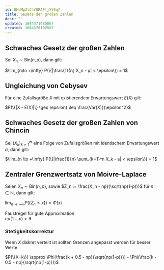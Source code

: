 ```yaml
---
id: DHUMpZlChY0RAFfjYY0qY
title: Gesetz der großen Zahlen
desc: ''
updated: 1644571485867
created: 1644570192587
---
```


## Schwaches Gesetz der großen Zahlen

Sei $X_n \sim \text{Bin}(n,p)$, dann gilt:

$\lim_{n\to +\infty} P(\{|\frac{1}{n} X_n - p| < \epsilon\}) = 1$

## Ungleichung von Cebysev

Für eine Zufallsgröße $X$ mit existierendem Erwartungswert $E(X)$ gilt:

$P(\{|X - E(X)|\} \geq \epsilon) \leq \frac{Var(X)}{\epsilon^2}$

## Schwaches Gesetz der großen Zahlen von Chincin

Sei $(X_k)_{k=1}^\infty$ eine Folge von Zufallsgrößen mit identischem Erwartungswert $a$, dann gilt:

$\lim_{n \to +\infty} P(\{|\frac{1}{n} \sum_{k=1}^n X_k - a| < \epsilon\}) = 1$

## Zentraler Grenzwertsatz von Moivre-Laplace

Seien $X_n \sim \text{Bin}(n,p)$, sowie $Z_n := \frac{X_n - np}{\sqrt{np(1-p)}}$ für $n \in \mathbb{N}$,
dann gilt:

$\lim_{n \to +\infty} P(\{Z_n \leq x\}) = \Phi(x)$

Faustregel für gute Approximation:  
$np(1-p) > 9$

### Stetigkeitskorrektur

Wenn $X$ diskret verteilt ist sollten Grenzen angepasst werden für besser Werte

$P(\{X=k\}) \approx \Phi(\frac{k + 0.5 - np}{\sqrt{np(1-p)}}) -  \Phi(\frac{k - 0.5 - np}{\sqrt{np(1-p)}})$